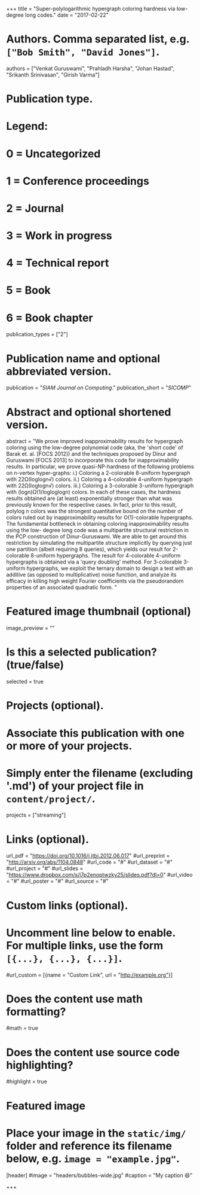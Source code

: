 +++
title = "Super-polylogarithmic hypergraph coloring hardness via low-degree long codes."
date = "2017-02-22"

# Authors. Comma separated list, e.g. `["Bob Smith", "David Jones"]`.
authors = ["Venkat Guruswami", "Prahladh Harsha", "Johan Hastad", "Srikanth Srinivasan", "Girish Varma"]

# Publication type.
# Legend:
# 0 = Uncategorized
# 1 = Conference proceedings
# 2 = Journal
# 3 = Work in progress
# 4 = Technical report
# 5 = Book
# 6 = Book chapter
publication_types = ["2"]
# Publication name and optional abbreviated version.
publication = "*SIAM Journal on Computing*."
publication_short = "*SICOMP*"

# Abstract and optional shortened version.
abstract = "We prove improved inapproximability results for hypergraph coloring using the low-degree polynomial code (aka, the 'short code' of Barak et. al. [FOCS 2012]) and the techniques proposed by Dinur and Guruswami [FOCS 2013] to incorporate this code for inapproximability results. In particular, we prove quasi-NP-hardness of the following problems on n-vertex hyper-graphs: i.) Coloring a 2-colorable 8-uniform hypergraph with 22Ω(loglogn√) colors. ii.) Coloring a 4-colorable 4-uniform hypergraph with 22Ω(loglogn√) colors. iii.) Coloring a 3-colorable 3-uniform hypergraph with (logn)Ω(1/logloglogn) colors. In each of these cases, the hardness results obtained are (at least) exponentially stronger than what was previously known for the respective cases. In fact, prior to this result, polylog n colors was the strongest quantitative bound on the number of colors ruled out by inapproximability results for O(1)-colorable hypergraphs. The fundamental bottleneck in obtaining coloring inapproximability results using the low- degree long code was a multipartite structural restriction in the PCP construction of Dinur-Guruswami. We are able to get around this restriction by simulating the multipartite structure implicitly by querying just one partition (albeit requiring 8 queries), which yields our result for 2-colorable 8-uniform hypergraphs. The result for 4-colorable 4-uniform hypergraphs is obtained via a 'query doubling' method. For 3-colorable 3-uniform hypergraphs, we exploit the ternary domain to design a test with an additive (as opposed to multiplicative) noise function, and analyze its efficacy in killing high weight Fourier coefficients via the pseudorandom properties of an associated quadratic form. "

# Featured image thumbnail (optional)
image_preview = ""

# Is this a selected publication? (true/false)
selected = true

# Projects (optional).
#   Associate this publication with one or more of your projects.
#   Simply enter the filename (excluding '.md') of your project file in `content/project/`.
projects = ["streaming"]

# Links (optional).
url_pdf =  "https://doi.org/10.1016/j.jtbi.2012.06.017"
#url_preprint = "http://arxiv.org/abs/1104.0848"
#url_code = "#"
#url_dataset = "#"
#url_project = "#"
#url_slides = "https://www.dropbox.com/s/j7p2enoptwzky25/slides.pdf?dl=0"
#url_video = "#"
#url_poster = "#"
#url_source = "#"

# Custom links (optional).
#   Uncomment line below to enable. For multiple links, use the form `[{...}, {...}, {...}]`.
#url_custom = [{name = "Custom Link", url = "http://example.org"}]

# Does the content use math formatting?
#math = true

# Does the content use source code highlighting?
#highlight = true

# Featured image
# Place your image in the `static/img/` folder and reference its filename below, e.g. `image = "example.jpg"`.
[header]
#image = "headers/bubbles-wide.jpg"
#caption = "My caption :smile:"

+++

